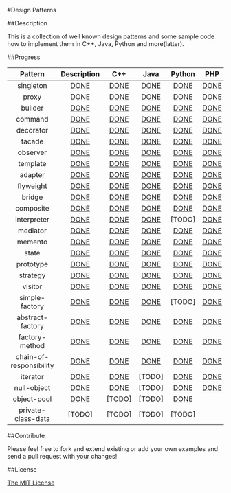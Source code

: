 #Design Patterns

##Description

This is a collection of well known design patterns and some sample code how to implement them in C++, Java, Python and more(latter).

##Progress

Pattern | Description | C++ | Java | Python | PHP | Perl
:--------:|:--------:|:-----:|:------:|:-------:|:------:|:---:
singleton | [DONE](./src/singleton/singleton.md) | [DONE](./src/singleton/cpp) | [DONE](./src/singleton/java) | [DONE](./src/singleton/python) | [DONE](./src/singleton/php) | [DONE](./src/singleton/perl)
proxy | [DONE](./src/proxy/proxy.md) | [DONE](./src/proxy/cpp) | [DONE](./src/proxy/java) | [DONE](./src/proxy/python) | [DONE](./src/proxy/php)
builder | [DONE](./src/builder/builder.md) | [DONE](./src/builder/cpp) | [DONE](./src/builder/java) | [DONE](./src/builder/python) | [DONE](./src/builder/php)
command | [DONE](./src/command/command.md) | [DONE](./src/command/cpp) | [DONE](./src/command/java) | [DONE](./src/command/python) | [DONE](./src/command/php)
decorator | [DONE](./src/decorator/decorator.md) | [DONE](./src/decorator/cpp) | [DONE](./src/decorator/java) | [DONE](./src/decorator/python) | [DONE](./src/decorator/php) | [DONE](./src/decorator/perl)
facade | [DONE](./src/facade/facade.md) | [DONE](./src/facade/cpp) | [DONE](./src/facade/java) | [DONE](./src/facade/python) | [DONE](./src/facade/php) | [DONE](./src/facade/perl)
observer | [DONE](./src/observer/observer.md) | [DONE](./src/observer/cpp) | [DONE](./src/observer/java) | [DONE](./src/observer/python) | [DONE](./src/observer/php) | [DONE](./src/observer/perl)
template | [DONE](./src/template/template.md) | [DONE](./src/template/cpp) | [DONE](./src/template/java) | [DONE](./src/template/python) | [DONE](./src/template/php)
adapter | [DONE](./src/adapter/adapter.md) | [DONE](./src/adapter/cpp) | [DONE](./src/adapter/java) | [DONE](./src/adapter/python) | [DONE](./src/adapter/php)
flyweight | [DONE](./src/flyweight/flyweight.md) | [DONE](./src/flyweight/cpp) | [DONE](./src/flyweight/java) | [DONE](./src/flyweight/python) | [DONE](./src/flyweight/php)
bridge | [DONE](./src/bridge/bridge.md) | [DONE](./src/bridge/cpp) | [DONE](./src/bridge/java) | [DONE](./src/bridge/python) | [DONE](./src/bridge/php)
composite | [DONE](./src/composite/composite.md) | [DONE](./src/composite/cpp) | [DONE](./src/composite/java) | [DONE](./src/composite/python) | [DONE](./src/composite/php)
interpreter | [DONE](./src/interpreter/interpreter.md) | [DONE](./src/interpreter/cpp) | [DONE](./src/interpreter/java) | [TODO] | [DONE](./src/interpreter/php)
mediator | [DONE](./src/mediator/mediator.md) | [DONE](./src/mediator/cpp) | [DONE](./src/mediator/java) | [DONE](./src/mediator/python) | [DONE](./src/mediator/php)
memento	| [DONE](./src/memento/memento.md) | [DONE](./src/memento/cpp) | [DONE](./src/memento/java) | [DONE](./src/memento/python) | [DONE](./src/memento/php)
state |	[DONE](./src/state/state.md) | [DONE](./src/state/cpp) | [DONE](./src/state/java) | [DONE](./src/state/python) | [DONE](./src/state/php)
prototype | [DONE](./src/prototype/prototype.md) | [DONE](./src/prototype/cpp) | [DONE](./src/prototype/java) | [DONE](./src/prototype/python) | [DONE](./src/prototype/php)
strategy | [DONE](./src/strategy/strategy.md) | [DONE](./src/strategy/cpp) | [DONE](./src/strategy/java) | [DONE](./src/strategy/python) | [DONE](./src/strategy/php)
visitor | [DONE](./src/visitor/visitor.md) | [DONE](./src/visitor/cpp) | [DONE](./src/visitor/java) | [DONE](./src/visitor/python) | [DONE](./src/visitor/php)
simple-factory | [DONE](./src/simple-factory/simple-factory.md) | [DONE](./src/simple-factory/cpp) | [DONE](./src/simple-factory/java) | [TODO] | [DONE](./src/simple-factory/php)
abstract-factory | [DONE](./src/abstract-factory/abstract-factory.md) | [DONE](./src/abstract-factory/cpp) | [DONE](./src/abstract-factory/java) | [DONE](./src/abstract-factory/python) | [DONE](./src/abstract-factory/php)
factory-method | [DONE](./src/factory-method/factory-method.md) | [DONE](./src/factory-method/cpp) | [DONE](./src/factory-method/java) | [DONE](./src/factory-method/python) | [DONE](./src/factory-method/php)
chain-of-responsibility | [DONE](./src/chain-of-responsibility/chain-of-responsibility.md) | [DONE](./src/chain-of-responsibility/cpp) | [DONE](./src/chain-of-responsibility/java) | [DONE](./src/chain-of-responsibility/python) | [DONE](./src/chain-of-responsibility/php) | [DONE](./src/chain-of-responsibility/perl)
iterator | [DONE](./src/iterator/iterator.md) | [DONE](./src/iterator/cpp) | [TODO] | [DONE](./src/iterator/python) | [DONE](./src/iterator/perl)
null-object | [DONE](./src/null-object/null-object.md) | [DONE](./src/null-object/cpp) | [TODO] | [DONE](./src/null-object/python) | [DONE](./src/null-object/php)
object-pool | [DONE](./src/object-pool/object-pool.md) | [TODO] | [TODO] | [DONE](./src/object-pool/python)
private-class-data | [TODO] | [TODO] | [TODO] | [TODO]

<!-- [PHP](https://github.com/domnikl/DesignPatternsPHP) DONE -->


##Contribute

Please feel free to fork and extend existing or add your own examples and send a pull request with your changes!

##License

[The MIT License](./LICENSE)
